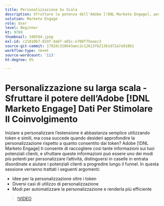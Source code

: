 ```yaml
---
title: Personalizzazione Su Scala
description: Sfruttare la potenza dell'Adobe [!DNL Marketo Engage], personalizza oltre i token.
solution: Marketo Engage
role: User
level: Beginner
kt: 9769
thumbnail: 340594.jpeg
exl-id: c21810b7-824f-4abf-a65c-e760f75eaec3
source-git-commit: 1792dc318643aec2c12613f621361d72a7a918b1
workflow-type: tm+mt
source-wordcount: '113'
ht-degree: 0%

---
```


# Personalizzazione su larga scala - Sfruttare il potere dell’Adobe [!DNL Marketo Engage] Dati Per Stimolare Il Coinvolgimento

Iniziare a personalizzare l’estensione è abbastanza semplice utilizzando token e simili, ma cosa succede quando desideri approfondire la personalizzazione rispetto a quanto consentito dai token? Adobe [!DNL Marketo Engage] ti consente di raccogliere così tante informazioni sui tuoi potenziali clienti, e sfruttare queste informazioni può essere uno dei modi più potenti per personalizzare l’attività, distinguersi in caselle in entrata disordinate e aiutare i potenziali clienti a progredire lungo il funnel. In questa sessione verranno trattati i seguenti argomenti:

* Idee per la personalizzazione oltre i token
* Diversi casi di utilizzo di personalizzazione
* Modi per automatizzare la personalizzazione e renderla più efficiente

>[!VIDEO](https://video.tv.adobe.com/v/340594/?quality=12&learn=on)
